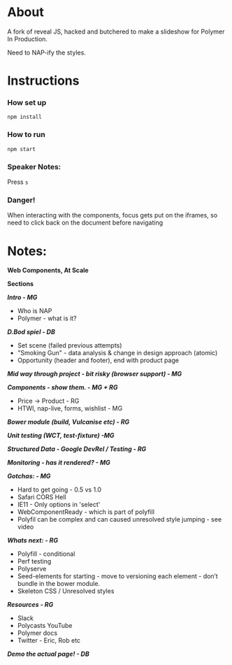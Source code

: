 # About

A fork of reveal JS, hacked and butchered to make a slideshow for Polymer In Production.

Need to NAP-ify the styles. 

# Instructions

### How set up

`npm install`

### How to run

`npm start`

### Speaker Notes:

Press `s`

### Danger!

When interacting with the components, focus gets put on the iframes, so need to click back on the document before navigating

# Notes:

**Web Components, At Scale**

**Sections**

***Intro - MG***
- Who is NAP
- Polymer - what is it?

***D.Bod spiel - DB***
- Set scene (failed previous attempts)
- "Smoking Gun" - data analysis & change in design approach (atomic)
- Opportunity (header and footer), end with product page

***Mid way through project - bit risky (browser support) - MG***

***Components - show them. - MG + RG***
- Price -> Product - RG
- HTWI, nap-live, forms, wishlist - MG

***Bower module (build, Vulcanise etc) - RG***

***Unit testing (WCT, test-fixture) -MG***

***Structured Data - Google DevRel / Testing - RG***

***Monitoring - has it rendered? - MG***

***Gotchas: - MG***

- Hard to get going - 0.5 vs 1.0
- Safari CORS Hell
- IE11 - Only options in 'select'
- WebComponentReady - which is part of polyfill
- Polyfil can be complex and can caused unresolved style jumping - see video

***Whats next: - RG***

- Polyfill - conditional
- Perf testing
- Polyserve
- Seed-elements for starting - move to versioning each element - don’t bundle in the bower module.
- Skeleton CSS / Unresolved styles

***Resources - RG***

- Slack
- Polycasts YouTube
- Polymer docs
- Twitter - Eric, Rob etc

***Demo the actual page! - DB***
